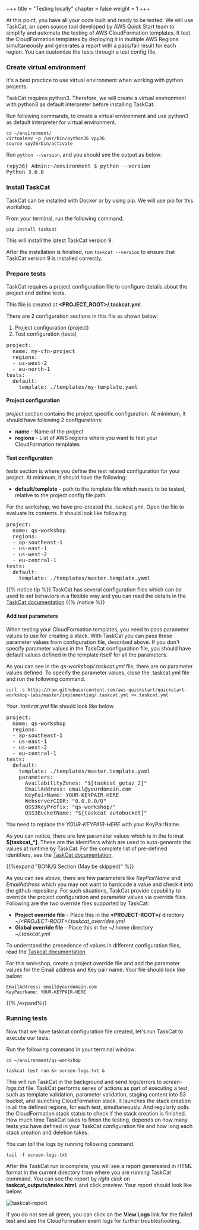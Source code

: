 +++
title = "Testing locally"
chapter = false
weight = 1
+++

At this point, you have all your code built and ready to be tested. We will use TaskCat, an open source tool developed by AWS Quick Start team to simplify and automate the testing of AWS CloudFormation templates. It test the CloudFormation templates by deploying it in multiple AWS Regions simultaneously and generates a report with a pass/fail result for each region. You can customize the tests through a test config file. 

### Create virtual environment

It's a best practice to use virtual environment when working with python projects.

TaskCat requires python3. Therefore, we will create a virtual environment with python3 as default interpreter before installing TaskCat.

Run following commands, to create a virtual environment and use python3 as default interpreter for virtual environment.

```
cd ~/environment/
virtualenv -p /usr/bin/python36 vpy36
source vpy36/bin/activate
```

Run `python --version`, and you should see the output as below:

<pre>
(vpy36) Admin:~/environment $ python --version
Python 3.6.8
</pre>

### Install TaskCat

TaskCat can be installed with Docker or by using pip. We will use pip for this workshop.

From your terminal, run the following command.

`pip install taskcat`

This will install the latest TaskCat version 9.

After the installation is finished, run `taskcat --version` to ensure that TaskCat version 9 is installed correctly.

### Prepare tests

TaskCat requires a project configuration file to configure details about the project and define tests.

This file is created at **\<PROJECT_ROOT\>/.taskcat.yml**.

There are 2 configuration sections in this file as shown below:

1. Project configuration (project)
2. Test configuration (tests)

<pre>
project:
  name: my-cfn-project
  regions:
  - us-west-2
  - eu-north-1
tests:
  default:
    template: ./templates/my-template.yaml
</pre>

#### Project configuration

_project_ section contains the project specific configuration. At minimum, it should have following 2 configurations:

- **name** - Name of the project
- **regions** - List of AWS regions where you want to test your CloudFormation templates

#### Test configuration

_tests_ section is where you define the test related configuration for your project. At minimum, it should have the following:

- **default/template** - path to the template file which needs to be tested, relative to the project config file path.

For the workshop, we have pre-created the .taskcat.yml. Open the file to evaluate its contents. It should look like following:

<pre>
project:
  name: qs-workshop
  regions:
  - ap-southeast-1
  - us-east-1
  - us-west-2
  - eu-central-1
tests:
  default:
    template: ./templates/master.template.yaml
</pre>

{{% notice tip %}}
TaskCat has several configuration files which can be used to set behaviors in a flexible way and you can read the details in the [TaskCat documentation](https://aws-quickstart.github.io/taskcat/)
{{% /notice %}}

#### Add test parameters

When testing your CloudFormation templates, you need to pass parameter values to use for creating a stack. With TaskCat you can pass these parameter values from configuration file, described above. If you don't specify parameter values in the TaskCat configuration file, you should have default values defined in the template itself for all the parameters.

As you can see in the _qs-workshop/.taskcat.yml_ file, there are no parameter values defined. To specify the parameter values, close the .taskcat.yml file and run the following command.

```
curl -s https://raw.githubusercontent.com/aws-quickstart/quickstart-workshop-labs/master/implementing/.taskcat.yml >>.taskcat.yml
```

Your _.taskcat.yml_ file should look like below.

<pre>
project:
  name: qs-workshop
  regions:
  - ap-southeast-1
  - us-east-1
  - us-west-2
  - eu-central-1
tests:
  default:
    template: ./templates/master.template.yaml
    parameters:
      AvailabilityZones: "$[taskcat_getaz_2]"
      EmailAddress: email@yourdomain.com
      KeyPairName: YOUR-KEYPAIR-HERE
      WebserverCIDR: "0.0.0.0/0"
      QSS3KeyPrefix: "qs-workshop/"
      QSS3BucketName: "$[taskcat_autobucket]"
</pre>

You need to replace the *YOUR-KEYPAIR-HERE* with your KeyPairName.

As you can notice, there are few parameter values which is in the format **$[taskcat_*]**. These are the identifiers which are used to auto-generate the values at runtime by TaskCat. For the complete list of pre-defined identifiers, see the [TaskCat documentation](https://github.com/aws-quickstart/taskcat#more-information-on-taskcat-runtime-injection).


{{%expand "BONUS Section (May be skipped)" %}}

As you can see above, there are few parameters like *KeyPairName* and *EmailAddress* which you may not want to hardcode a value and check it into the github repository. For such situations, TaskCat provide capability to override the project configuration and parameter values via override files. Following are the two override files supported by TaskCat:

- **Project override file** - Place this in the **\<PROJECT-ROOT\>/** directory  
*~/\<PROJECT-ROOT\>/.taskcat_overrides.yml*
- **Global override file** - Place this in the **~/** home directory  
*~/.taskcat.yml*

To understand the precedence of values in different configuration files, read the [Taskcat documentation](https://aws-quickstart.github.io/taskcat/#precedence)

For this workshop, create a project override file and add the parameter values for the Email address and Key pair name. Your file should look like below:

```
EmailAddress: email@yourdomain.com
KeyPairName: YOUR-KEYPAIR-HERE
```
{{% /expand%}}

### Running tests

Now that we have taskcat configuration file created, let's run TaskCat to execute our tests.

Run the following command in your terminal window:

`cd ~/environment/qs-workshop`

`taskcat test run &> screen-logs.txt &`

This will run TaskCat in the background and send logs/errors to *screen-logs.txt* file. TaskCat performs series of actions as part of executing a test, such as template validation, parameter validation, staging content into S3 bucket, and launching CloudFormation stack. It launches the stack creation in all the defined regions, for each test, simultaneously. And regularly polls the CloudFormation stack status to check if the stack creation is finished. How much time TaskCat takes to finish the testing, depends on how many tests you have defined in your TaskCat configuration file and how long each stack creation and deletion takes.

You can *tail* the logs by running following command.

`tail -f screen-logs.txt`

After the TaskCat run is complete, you will see a report genereated in HTML format in the current directory from where you are running TaskCat command. You can see the report by *right click* on **taskcat_outputs/index.html**, and click *preview*. Your report should look like below:

![taskcat-report](/images/taskcat-report.png)

If you do not see all green, you can click on the **View Logs** link for the failed test and see the CloudFormation event logs for further troubleshooting.
